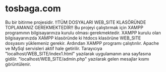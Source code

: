 # tosbaga.com
Bu bir bitirme projesidir. !!TÜM DOSYALARI WEB_SITE KLASÖRÜNDE TOPLAMANIZ GEREKMEKTEDİR!! Bu projeyi çalıştırmak için XAMPP programının bilgisayarınıza kurulu olması gerekmektedir. XAMPP kurulu olan bilgisayarınızda XAMPP klasöründe ki htdocs klasörüne WEB_SITE dosyasını yüklemeniz gerekir. Ardından XAMPP programı çalıştırılır. Apache ve MySql servisleri aktif hale getirilir. Tarayıcıya "localhost/WEB_SITE/index1.html" yazılarak uygulamanın ana sayfasına gidilir. "localhost/WEB_SITE/admin.php" yazılarak gelen mesajlar kısmı görüntülenir.
